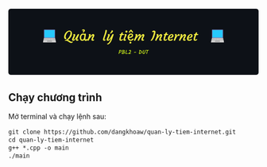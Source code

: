 ![Header](./github-header-image.png)

## Chạy chương trình

Mở terminal và chạy lệnh sau:

```shell
git clone https://github.com/dangkhoaw/quan-ly-tiem-internet.git
cd quan-ly-tiem-internet
g++ *.cpp -o main
./main
```
